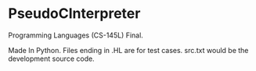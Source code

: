 # PseudoCInterpreter
Programming Languages (CS-145L) Final.

Made In Python. 
Files ending in .HL are for test cases.
src.txt would be the development source code.